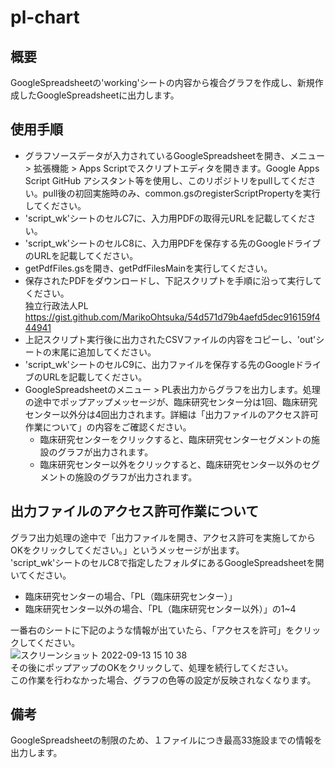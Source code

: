 # pl-chart
## 概要
GoogleSpreadsheetの'working'シートの内容から複合グラフを作成し、新規作成したGoogleSpreadsheetに出力します。  
## 使用手順
- グラフソースデータが入力されているGoogleSpreadsheetを開き、メニュー > 拡張機能 > Apps Scriptでスクリプトエディタを開きます。Google Apps Script GitHub アシスタント等を使用し、このリポジトリをpullしてください。pull後の初回実施時のみ、common.gsのregisterScriptPropertyを実行してください。  
- 'script_wk'シートのセルC7に、入力用PDFの取得元URLを記載してください。  
- 'script_wk'シートのセルC8に、入力用PDFを保存する先のGoogleドライブのURLを記載してください。   
- getPdfFiles.gsを開き、getPdfFilesMainを実行してください。  
- 保存されたPDFをダウンロードし、下記スクリプトを手順に沿って実行してください。  
  独立行政法人PL  
  https://gist.github.com/MarikoOhtsuka/54d571d79b4aefd5dec916159f444941  
- 上記スクリプト実行後に出力されたCSVファイルの内容をコピーし、'out'シートの末尾に追加してください。  
- 'script_wk'シートのセルC9に、出力ファイルを保存する先のGoogleドライブのURLを記載してください。   
- GoogleSpreadsheetのメニュー > PL表出力からグラフを出力します。処理の途中でポップアップメッセージが、臨床研究センター分は1回、臨床研究センター以外分は4回出力されます。詳細は「出力ファイルのアクセス許可作業について」の内容をご確認ください。    
  - 臨床研究センターをクリックすると、臨床研究センターセグメントの施設のグラフが出力されます。
  - 臨床研究センター以外をクリックすると、臨床研究センター以外のセグメントの施設のグラフが出力されます。
## 出力ファイルのアクセス許可作業について  
グラフ出力処理の途中で「出力ファイルを開き、アクセス許可を実施してからOKをクリックしてください。」というメッセージが出ます。  
'script_wk'シートのセルC8で指定したフォルダにあるGoogleSpreadsheetを開いてください。  
- 臨床研究センターの場合、「PL（臨床研究センター）」  
- 臨床研究センター以外の場合、「PL（臨床研究センター以外）」の1~4  

一番右のシートに下記のような情報が出ていたら、「アクセスを許可」をクリックしてください。  
![スクリーンショット 2022-09-13 15 10 38](https://user-images.githubusercontent.com/24307469/189823538-34838f24-5ba6-4428-a80e-a429f60b66d4.png)  
その後にポップアップのOKをクリックして、処理を続行してください。  
この作業を行わなかった場合、グラフの色等の設定が反映されなくなります。  
## 備考
GoogleSpreadsheetの制限のため、１ファイルにつき最高33施設までの情報を出力します。  

